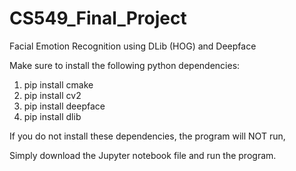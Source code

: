 # CS549_Final_Project
Facial Emotion Recognition using DLib (HOG) and Deepface

Make sure to install the following python dependencies:
1. pip install cmake
2. pip install cv2
3. pip install deepface
4. pip install dlib

If you do not install these dependencies, the program will NOT run,

Simply download the Jupyter notebook file and run the program.
